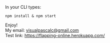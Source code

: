 In your CLI types: 
```
npm install & npm start
```
Enjoy! <br>
My email: visualpascalc@gmail.com <br>
Test link: https://flapping-online.herokuapp.com/
